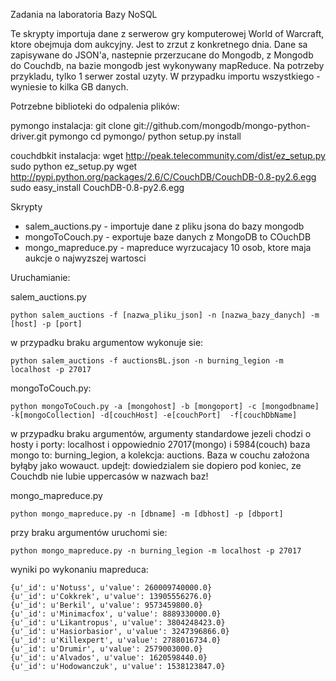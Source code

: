 Zadania na laboratoria Bazy NoSQL


Te skrypty importuja dane z serwerow gry komputerowej World of Warcraft, ktore obejmuja
dom aukcyjny. Jest to zrzut z konkretnego dnia. Dane sa zapisywane do JSON'a, nastepnie 
przerzucane do Mongodb, z Mongodb do Couchdb, na bazie mongodb jest wykonywany mapReduce.
Na potrzeby przykladu, tylko 1 serwer zostal uzyty. W przypadku importu wszystkiego - wyniesie to kilka GB danych.



Potrzebne biblioteki do odpalenia plików:

pymongo
instalacja:
    git clone git://github.com/mongodb/mongo-python-driver.git pymongo
    cd pymongo/
    python setup.py install

couchdbkit
instalacja:
    wget http://peak.telecommunity.com/dist/ez_setup.py
    sudo python ez_setup.py
    wget http://pypi.python.org/packages/2.6/C/CouchDB/CouchDB-0.8-py2.6.egg
    sudo easy_install CouchDB-0.8-py2.6.egg
    

Skrypty
*    salem_auctions.py - importuje dane z pliku jsona do bazy mongodb
*    mongoToCouch.py - exportuje baze danych z MongoDB to COuchDB
*    mongo_mapreduce.py - mapreduce wyrzucajacy 10 osob, ktore maja aukcje o najwyzszej wartosci

Uruchamianie:

salem_auctions.py
    
    python salem_auctions -f [nazwa_pliku_json] -n [nazwa_bazy_danych] -m [host] -p [port] 

w przypadku braku argumentow wykonuje sie:

    python salem_auctions -f auctionsBL.json -n burning_legion -m localhost -p 27017
    
mongoToCouch.py:

    python mongoToCouch.py -a [mongohost] -b [mongoport] -c [mongodbname] -k[mongoCollection] -d[couchHost] -e[couchPort]  -f[couchDbName]

w przypadku braku argumentów, argumenty standardowe jezeli chodzi o hosty i porty: localhost i oppowiednio 27017(mongo) i 5984(couch)
baza mongo to: burning_legion, a kolekcja: auctions. Baza w couchu założona byłąby jako wowauct.
updejt: dowiedzialem sie dopiero pod koniec, ze Couchdb nie lubie uppercasów w nazwach baz!

mongo_mapreduce.py

    python mongo_mapreduce.py -n [dbname] -m [dbhost] -p [dbport]

przy braku argumentów uruchomi sie:

    python mongo_mapreduce.py -n burning_legion -m localhost -p 27017

wyniki po wykonaniu mapreduca:

    {u'_id': u'Notuss', u'value': 260009740000.0}
    {u'_id': u'Cokkrek', u'value': 13905556276.0}
    {u'_id': u'Berkil', u'value': 9573459800.0}
    {u'_id': u'Minimacfox', u'value': 8889330000.0}
    {u'_id': u'Likantropus', u'value': 3804248423.0}
    {u'_id': u'Hasiorbasior', u'value': 3247396866.0}
    {u'_id': u'Killexpert', u'value': 2788016734.0}
    {u'_id': u'Drumir', u'value': 2579003000.0}
    {u'_id': u'Alvados', u'value': 1620598440.0}
    {u'_id': u'Hodowanczuk', u'value': 1538123847.0}


    

